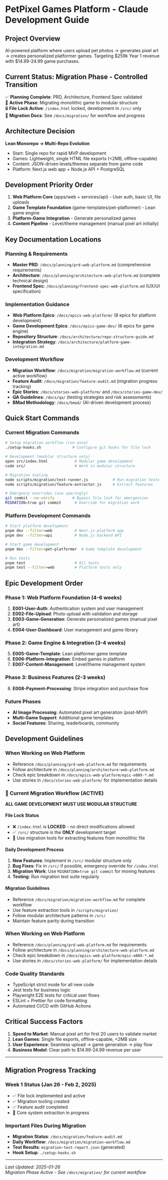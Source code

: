 # PetPixel Games Platform - Claude Development Guide

## Project Overview
AI-powered platform where users upload pet photos → generates pixel art → creates personalized platformer games. Targeting $259k Year 1 revenue with $14.99-24.99 game purchases.

## Current Status: Migration Phase - Controlled Transition
✅ **Planning Complete**: PRD, Architecture, Frontend Spec validated  
🔄 **Active Phase**: Migrating monolithic game to modular structure  
🔒 **File Lock Active**: `/index.html` locked, development in `/src/` only  
📁 **Migration Docs**: See `/docs/migration/` for workflow and progress

## Architecture Decision
**Lean Monorepo → Multi-Repo Evolution**
- Start: Single repo for rapid MVP development
- Games: Lightweight, single HTML file exports (<2MB, offline-capable)
- Content: JSON-driven levels/themes separate from game code
- Platform: Next.js web app + Node.js API + PostgreSQL

## Development Priority Order
1. **Web Platform Core** (apps/web + services/api) - User auth, basic UI, file uploads
2. **Game Template Foundation** (game-templates/pet-platformer) - Lean game engine
3. **Platform-Game Integration** - Generate personalized games
4. **Content Pipeline** - Level/theme management (manual pixel art initially)

## Key Documentation Locations

### Planning & Requirements
- **Master PRD**: `/docs/planning/prd-web-platform.md` (comprehensive requirements)
- **Architecture**: `/docs/planning/architecture-web-platform.md` (complete technical design)
- **Frontend Spec**: `/docs/planning/frontend-spec-web-platform.md` (UX/UI specification)

### Implementation Guidance
- **Web Platform Epics**: `/docs/epics-web-platform/` (8 epics for platform development)
- **Game Development Epics**: `/docs/epics-game-dev/` (6 epics for game engine)
- **Repository Structure**: `/docs/architecture/repo-structure-guide.md`
- **Integration Strategy**: `/docs/architecture/platform-game-integration.md`

### Development Workflow
- **Migration Workflow**: `/docs/migration/migration-workflow.md` (current active workflow)
- **Feature Audit**: `/docs/migration/feature-audit.md` (migration progress tracking)  
- **Epic Stories**: `/docs/stories-web-platform/` and `/docs/stories-game-dev/`
- **QA Guidelines**: `/docs/qa/` (testing strategies and risk assessments)
- **BMad Methodology**: `/docs/bmad/` (AI-driven development process)

## Quick Start Commands

### Current Migration Commands
```bash
# Setup migration workflow (run once)
./setup-hooks.sh              # Configure git hooks for file lock

# Development (modular structure only)
open src/index.html            # Modular game development
code src/                      # Work in modular structure

# Migration tooling
node scripts/migration/test-runner.js           # Run migration tests
node scripts/migration/feature-extractor.js     # Extract features

# Emergency overrides (use sparingly)
git commit --no-verify        # Bypass file lock for emergencies
MIGRATION=true git commit      # Override for migration work
```

### Platform Development Commands
```bash
# Start platform development
pnpm dev --filter=web          # Next.js platform app
pnpm dev --filter=api          # Node.js backend API

# Start game development  
pnpm dev --filter=pet-platformer  # Game template development

# Run tests
pnpm test                      # All tests
pnpm test --filter=web         # Platform tests only
```

## Epic Development Order

### Phase 1: Web Platform Foundation (4-6 weeks)
1. **E001-User-Auth**: Authentication system and user management
2. **E002-File-Upload**: Photo upload with validation and storage
3. **E003-Game-Generation**: Generate personalized games (manual pixel art)
4. **E004-User-Dashboard**: User management and game library

### Phase 2: Game Engine & Integration (3-4 weeks)  
5. **E005-Game-Template**: Lean platformer game template
6. **E006-Platform-Integration**: Embed games in platform
7. **E007-Content-Management**: Level/theme management system

### Phase 3: Business Features (2-3 weeks)
8. **E008-Payment-Processing**: Stripe integration and purchase flow

### Future Phases
- **AI Image Processing**: Automated pixel art generation (post-MVP)
- **Multi-Game Support**: Additional game templates
- **Social Features**: Sharing, leaderboards, community

## Development Guidelines

### When Working on Web Platform
- Reference `/docs/planning/prd-web-platform.md` for requirements
- Follow architecture in `/docs/planning/architecture-web-platform.md`
- Check epic breakdown in `/docs/epics-web-platform/epic-e00X-*.md`
- Use stories in `/docs/stories-web-platform/` for implementation details

### 🚨 Current Migration Workflow (ACTIVE)
**ALL GAME DEVELOPMENT MUST USE MODULAR STRUCTURE**

#### File Lock Status
- ❌ `/index.html` is **LOCKED** - no direct modifications allowed
- ✅ `/src/` structure is the **ONLY** development target
- 🔧 Use migration tools for extracting features from monolithic file

#### Daily Development Process
1. **New Features**: Implement in `/src/` modular structure only
2. **Bug Fixes**: Fix in `/src/` if possible, emergency override for `/index.html`
3. **Migration Work**: Use `MIGRATION=true git commit` for moving features
4. **Testing**: Run migration test suite regularly

#### Migration Guidelines
- Reference `/docs/migration/migration-workflow.md` for complete workflow
- Use feature extraction tools in `/scripts/migration/`
- Follow modular architecture patterns in `/src/`
- Maintain feature parity during transition

### When Working on Web Platform
- Reference `/docs/planning/prd-web-platform.md` for requirements
- Follow architecture in `/docs/planning/architecture-web-platform.md`
- Check epic breakdown in `/docs/epics-web-platform/epic-e00X-*.md`
- Use stories in `/docs/stories-web-platform/` for implementation details

### Code Quality Standards
- TypeScript strict mode for all new code
- Jest tests for business logic
- Playwright E2E tests for critical user flows
- ESLint + Prettier for code formatting
- Automated CI/CD with GitHub Actions

## Critical Success Factors
1. **Speed to Market**: Manual pixel art for first 20 users to validate market
2. **Lean Games**: Single file exports, offline-capable, <2MB size
3. **User Experience**: Seamless upload → game generation → play flow
4. **Business Model**: Clear path to $14.99-24.99 revenue per user

---

## Migration Progress Tracking

### Week 1 Status (Jan 26 - Feb 2, 2025)
- ✅ File lock implemented and active
- ✅ Migration tooling created
- ✅ Feature audit completed
- 🔄 Core system extraction in progress

### Important Files During Migration
- **Migration Status**: `/docs/migration/feature-audit.md`
- **Daily Workflow**: `/docs/migration/migration-workflow.md` 
- **Test Results**: `migration-test-report.json` (generated)
- **Hook Setup**: `./setup-hooks.sh`

---
*Last Updated: 2025-01-26*  
*Migration Phase Active - See `/docs/migration/` for current workflow*